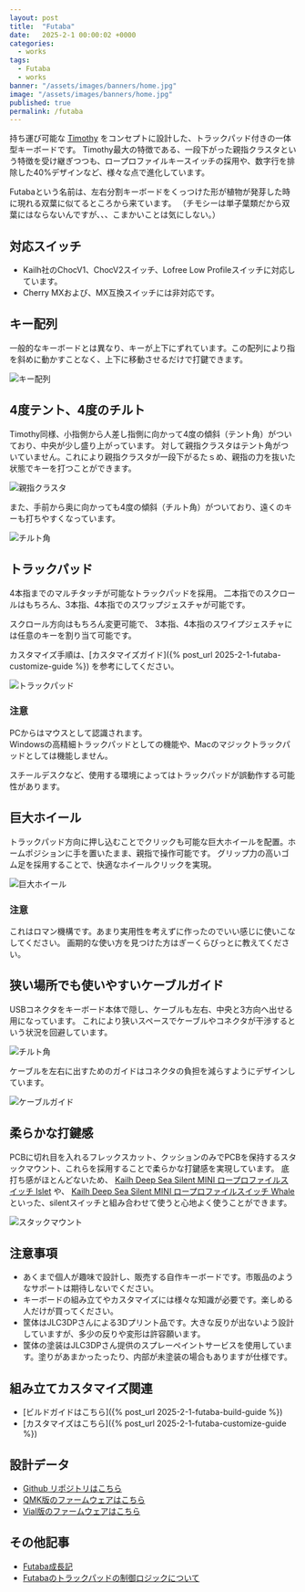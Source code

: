 ```yaml
---
layout: post
title:  "Futaba"
date:   2025-2-1 00:00:02 +0000
categories: 
  - works
tags:
  - Futaba
  - works
banner: "/assets/images/banners/home.jpg"
image: "/assets/images/banners/home.jpg"
published: true
permalink: /futaba
---
```



持ち運び可能な [Timothy](https://note.com/geek_rabb1t/n/n2de5a0391c1a) をコンセプトに設計した、トラックパッド付きの一体型キーボードです。
Timothy最大の特徴である、一段下がった親指クラスタという特徴を受け継ぎつつも、ロープロファイルキースイッチの採用や、数字行を排除した40%デザインなど、様々な点で進化しています。

Futabaという名前は、左右分割キーボードをくっつけた形が植物が発芽した時に現れる双葉に似てるところから来ています。
（チモシーは単子葉類だから双葉にはならないんですが、、、こまかいことは気にしない。）

## 対応スイッチ

- Kailh社のChocV1、ChocV2スイッチ、Lofree Low Profileスイッチに対応しています。
- Cherry MXおよび、MX互換スイッチには非対応です。



## キー配列

一般的なキーボードとは異なり、キーが上下にずれています。この配列により指を斜めに動かすことなく、上下に移動させるだけで打鍵できます。

![キー配列](/assets/images/futaba/DSCF3486.jpg)

## 4度テント、4度のチルト

Timothy同様、小指側から人差し指側に向かって4度の傾斜（テント角）がついており、中央が少し盛り上がっています。
対して親指クラスタはテント角がついていません。これにより親指クラスタが一段下がるたｓめ、親指の力を抜いた状態でキーを打つことができます。

![親指クラスタ](/assets/images/futaba/DSCF3471.jpg)


また、手前から奥に向かっても4度の傾斜（チルト角）がついており、遠くのキーも打ちやすくなっています。

![チルト角](/assets/images/futaba/DSCF3473.jpg)


## トラックパッド

4本指までのマルチタッチが可能なトラックパッドを採用。
二本指でのスクロールはもちろん、3本指、4本指でのスワップジェスチャが可能です。

スクロール方向はもちろん変更可能で、
3本指、4本指のスワイプジェスチャには任意のキーを割り当て可能です。

カスタマイズ手順は、[カスタマイズガイド]({% post_url 2025-2-1-futaba-customize-guide %}) を参考にしてください。

![トラックパッド](/assets/images/futaba/DSCF3489.jpg)

### 注意

PCからはマウスとして認識されます。  
Windowsの高精細トラックパッドとしての機能や、Macのマジックトラックパッドとしては機能しません。

スチールデスクなど、使用する環境によってはトラックパッドが誤動作する可能性があります。

## 巨大ホイール

トラックパッド方向に押し込むことでクリックも可能な巨大ホイールを配置。ホームポジションに手を置いたまま、親指で操作可能です。
グリップ力の高いゴム足を採用することで、快適なホイールクリックを実現。

![巨大ホイール](/assets/images/futaba/DSCF3490.jpg)

### 注意
これはロマン機構です。あまり実用性を考えずに作ったのでいい感じに使いこなしてください。
画期的な使い方を見つけた方はぎーくらびっとに教えてください。

## 狭い場所でも使いやすいケーブルガイド

USBコネクタをキーボード本体で隠し、ケーブルも左右、中央と3方向へ出せる用になっています。
これにより狭いスペースでケーブルやコネクタが干渉するという状況を回避しています。

![チルト角](/assets/images/futaba/DSCF3466_1.jpg)


ケーブルを左右に出すためのガイドはコネクタの負担を減らすようにデザインしています。

![ケーブルガイド](/assets/images/futaba/DSCF3480.jpg)

## 柔らかな打鍵感

PCBに切れ目を入れるフレックスカット、クッションのみでPCBを保持するスタックマウント、これらを採用することで柔らかな打鍵感を実現しています。
底打ち感がほとんどないため、 [Kailh Deep Sea Silent MINI ロープロファイルスイッチ Islet](https://talpkeyboard.net/items/66a056514c088e035d0344b3) や、 [Kailh Deep Sea Silent MINI ロープロファイルスイッチ Whale](https://talpkeyboard.net/items/66a0596a545dc7002b5dea18) といった、silentスイッチと組み合わせて使うと心地よく使うことができます。

![スタックマウント](/assets/images/futaba/DSCF3491.jpg)


## 注意事項

- あくまで個人が趣味で設計し、販売する自作キーボードです。市販品のようなサポートは期待しないでください。
- キーボードの組み立てやカスタマイズには様々な知識が必要です。楽しめる人だけが買ってください。
- 筐体はJLC3DPさんによる3Dプリント品です。大きな反りが出ないよう設計していますが、多少の反りや変形は許容願います。
- 筐体の塗装はJLC3DPさん提供のスプレーペイントサービスを使用しています。塗りがあまかったったり、内部が未塗装の場合もありますが仕様です。

## 組み立てカスタマイズ関連

- [ビルドガイドはこちら]({% post_url 2025-2-1-futaba-build-guide %}) 
- [カスタマイズはこちら]({% post_url 2025-2-1-futaba-customize-guide %})

## 設計データ
- [Github リポジトリはこちら](https://github.com/geek-rabb1t/futaba)
- [QMK版のファームウェアはこちら](https://github.com/geek-rabb1t/qmk_firmware/tree/futaba)
- [Vial版のファームウェアはこちら](https://github.com/geek-rabb1t/vial-qmk/tree/futaba)

## その他記事
- [Futaba成長記](https://zenn.dev/geek_rabb1t/articles/319136c43a6921)
- [Futabaのトラックパッドの制御ロジックについて](https://zenn.dev/geek_rabb1t/articles/a1940cf93c1766)
